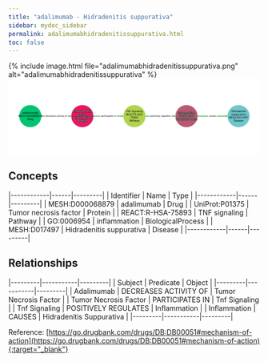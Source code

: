 ```yaml
---
title: "adalimumab - Hidradenitis suppurativa"
sidebar: mydoc_sidebar
permalink: adalimumabhidradenitissuppurativa.html
toc: false 
---
```


{% include image.html file="adalimumabhidradenitissuppurativa.png" alt="adalimumabhidradenitissuppurativa" %}![Path Visualization](/images/adalimumabhidradenitissuppurativa.png)

## Concepts

|------------|------|---------|
| Identifier | Name | Type    |
|------------|------|---------|
| MESH:D000068879 | adalimumab | Drug |
| UniProt:P01375 | Tumor necrosis factor | Protein |
| REACT:R-HSA-75893 | TNF signaling | Pathway |
| GO:0006954 | inflammation | BiologicalProcess |
| MESH:D017497 | Hidradenitis suppurativa | Disease |
|------------|------|---------|

## Relationships

|---------|-----------|---------|
| Subject | Predicate | Object  |
|---------|-----------|---------|
| Adalimumab | DECREASES ACTIVITY OF | Tumor Necrosis Factor |
| Tumor Necrosis Factor | PARTICIPATES IN | Tnf Signaling |
| Tnf Signaling | POSITIVELY REGULATES | Inflammation |
| Inflammation | CAUSES | Hidradenitis Suppurativa |
|---------|-----------|---------|

Reference: [https://go.drugbank.com/drugs/DB:DB00051#mechanism-of-action](https://go.drugbank.com/drugs/DB:DB00051#mechanism-of-action){:target="_blank"}